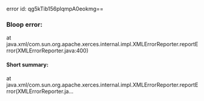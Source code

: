 error id: qg5kTib156plqmpA0eokmg==
### Bloop error:

at java.xml/com.sun.org.apache.xerces.internal.impl.XMLErrorReporter.reportError(XMLErrorReporter.java:400)
#### Short summary: 

at java.xml/com.sun.org.apache.xerces.internal.impl.XMLErrorReporter.reportError(XMLErrorReporter.ja...